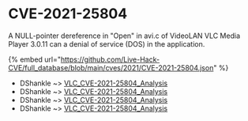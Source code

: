 # CVE-2021-25804

A NULL-pointer dereference in "Open" in avi.c of VideoLAN VLC Media Player 3.0.11 can a denial of service (DOS) in the application.

{% embed url="https://github.com/Live-Hack-CVE/full_database/blob/main/cves/2021/CVE-2021-25804.json" %}


* DShankle ~> [VLC_CVE-2021-25804_Analysis](https://www.alice-snow.ru/2021/database/cve-2021-25804/vlc_cve-2021-25804_analysis-dshankle)
* DShankle ~> [VLC_CVE-2021-25804_Analysis](https://www.alice-snow.ru/2021/database/cve-2021-25804/vlc_cve-2021-25804_analysis-dshankle)
* DShankle ~> [VLC_CVE-2021-25804_Analysis](https://www.alice-snow.ru/2021/database/cve-2021-25804/vlc_cve-2021-25804_analysis-dshankle)
* DShankle ~> [VLC_CVE-2021-25804_Analysis](https://www.alice-snow.ru/2021/database/cve-2021-25804/vlc_cve-2021-25804_analysis-dshankle)